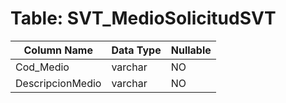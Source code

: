 # Table: SVT_MedioSolicitudSVT

| Column Name | Data Type | Nullable |
|-------------|-----------|----------|
| Cod_Medio | varchar | NO |
| DescripcionMedio | varchar | NO |
